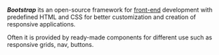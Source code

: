 **_Bootstrap_**  its an open-source framework for [front-end](Front-end.md) development with predefined HTML and CSS for better customization and creation of responsive applications. 

Often it is provided by ready-made components for different use such as responsive grids, nav, buttons. 